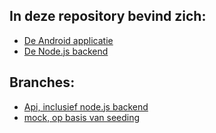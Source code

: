 ## In deze repository bevind zich: 
* [De Android applicatie](https://github.com/Darjow/Android/tree/master/android)
* [De Node.js backend](https://github.com/Darjow/Android/tree/master/backend)


## Branches:
* [Api, inclusief node.js backend](https://github.com/Darjow/Android/tree/api)
* [mock, op basis van seeding](https://github.com/Darjow/Android/tree/mock)
